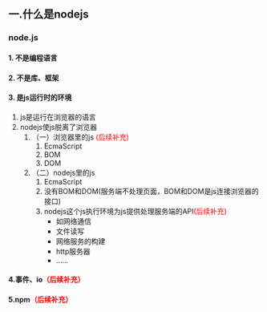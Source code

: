 ## 一.什么是nodejs
### node.js
#### 1. 不是编程语言
#### 2. 不是库、框架
#### 3. 是js运行时的环境
1. js是运行在浏览器的语言
2.  nodejs使js脱离了浏览器
    1.  （一）浏览器里的js <font color=red>(后续补充)</font>
        1.   EcmaScript
        2.   BOM
        3.   DOM
    2.  （二）nodejs里的js
        1.  EcmaScript
        2.  没有BOM和DOM(服务端不处理页面，BOM和DOM是js连接浏览器的接口)
        3.  nodejs这个js执行环境为js提供处理服务端的API<font color=red>(后续补充)</font>
            -  如网络通信
            - 文件读写
            - 网络服务的构建
            - http服务器
            - ......
#### 4.事件、io<font color=red>（后续补充）</font>
#### 5.npm<font color=red>（后续补充）</font>
   


